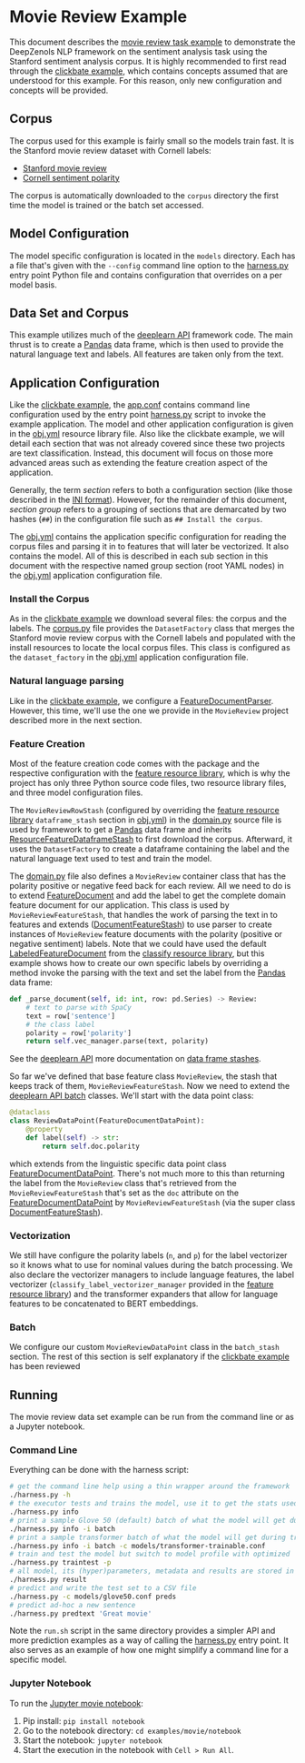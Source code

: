 # Movie Review Example

This document describes the [movie review task example] to demonstrate the
DeepZenols NLP framework on the sentiment analysis task using the Stanford
sentiment analysis corpus.  It is highly recommended to first read through the
[clickbate example], which contains concepts assumed that are understood for
this example.  For this reason, only new configuration and concepts will be
provided.


## Corpus

The corpus used for this example is fairly small so the models train fast.  It
is the Stanford movie review dataset with Cornell labels:
* [Stanford movie review]
* [Cornell sentiment polarity]

The corpus is automatically downloaded to the `corpus` directory the first time
the model is trained or the batch set accessed.


## Model Configuration

The model specific configuration is located in the `models` directory.  Each
has a file that's given with the `--config` command line option to the
[harness.py] entry point Python file and contains configuration that overrides
on a per model basis.


## Data Set and Corpus

This example utilizes much of the [deeplearn API] framework code.  The main
thrust is to create a [Pandas] data frame, which is then used to provide the
natural language text and labels.  All features are taken only from the text.


## Application Configuration

Like the [clickbate example], the [app.conf] contains command line
configuration used by the entry point [harness.py] script to invoke the example
application.  The model and other application configuration is given in the
[obj.yml] resource library file.  Also like the clickbate example, we will
detail each section that was not already covered since these two projects are
text classification.  Instead, this document will focus on those more advanced
areas such as extending the feature creation aspect of the application.

Generally, the term *section* refers to both a configuration section (like
those described in the [INI format]).  However, for the remainder of this
document, *section group* refers to a grouping of sections that are demarcated
by two hashes (`##`) in the configuration file such as `## Install the corpus`.

The [obj.yml] contains the application specific configuration for reading the
corpus files and parsing it in to features that will later be vectorized.  It
also contains the model.  All of this is described in each sub section in this
document with the respective named group section (root YAML nodes) in the
[obj.yml] application configuration file.


### Install the Corpus

As in the [clickbate example] we download several files: the corpus and the
labels.  The [corpus.py] file provides the `DatasetFactory` class that merges
the Stanford movie review corpus with the Cornell labels and populated with the
install resources to locate the local corpus files.  This class is configured
as the `dataset_factory` in the [obj.yml] application configuration file.


### Natural language parsing

Like in the [clickbate example], we configure a [FeatureDocumentParser].
However, this time, we'll use the one we provide in the `MovieReview` project
described more in the next section.


### Feature Creation

Most of the feature creation code comes with the package and the respective
configuration with the [feature resource library], which is why the project has
only three Python source code files, two resource library files, and three
model configuration files.

The `MovieReviewRowStash` (configured by overriding the [feature resource
library] `dataframe_stash` section in [obj.yml]) in the [domain.py] source file
is used by framework to get a [Pandas] data frame and inherits
[ResourceFeatureDataframeStash] to first download the corpus.  Afterward, it
uses the `DatasetFactory` to create a dataframe containing the label and the
natural language text used to test and train the model.

The [domain.py] file also defines a `MovieReview` container class that has the
polarity positive or negative feed back for each review.  All we need to do is
to extend [FeatureDocument] and add the label to get the complete domain
feature document for our application.  This class is used by
`MovieReviewFeatureStash`, that handles the work of parsing the text in to
features and extends ([DocumentFeatureStash]) to use parser to create instances
of `MovieReview` feature documents with the polarity (positive or negative
sentiment) labels.  Note that we could have used the default
[LabeledFeatureDocument] from the [classify resource library], but this example
shows how to create our own specific labels by overriding a method invoke the
parsing with the text and set the label from the [Pandas] data frame:
```python
def _parse_document(self, id: int, row: pd.Series) -> Review:
	# text to parse with SpaCy
	text = row['sentence']
	# the class label
	polarity = row['polarity']
	return self.vec_manager.parse(text, polarity)
```

See the [deeplearn API] more documentation on [data frame stashes].

So far we've defined that base feature class `MovieReview`, the stash that keeps
track of them, `MovieReviewFeatureStash`.  Now we need to extend the [deeplearn API
batch] classes.  We'll start with the data point class:
```python
@dataclass
class ReviewDataPoint(FeatureDocumentDataPoint):
    @property
    def label(self) -> str:
        return self.doc.polarity
```
which extends from the linguistic specific data point class
[FeatureDocumentDataPoint].  There's not much more to this than returning the
label from the `MovieReview` class that's retrieved from the `MovieReviewFeatureStash`
that's set as the `doc` attribute on the [FeatureDocumentDataPoint] by
`MovieReviewFeatureStash` (via the super class [DocumentFeatureStash]).


### Vectorization

We still have configure the polarity labels (`n`, and `p`) for the label
vectorizer so it knows what to use for nominal values during the batch
processing.  We also declare the vectorizer managers to include language
features, the label vectorizer (`classify_label_vectorizer_manager` provided in
the [feature resource library]) and the transformer expanders that allow for
language features to be concatenated to BERT embeddings.


### Batch

We configure our custom `MovieReviewDataPoint` class in the `batch_stash`
section.  The rest of this section is self explanatory if the [clickbate
example] has been reviewed


## Running

The movie review data set example can be run from the command line or as a
Jupyter notebook.


### Command Line

Everything can be done with the harness script:
```bash
# get the command line help using a thin wrapper around the framework
./harness.py -h
# the executor tests and trains the model, use it to get the stats used to train
./harness.py info
# print a sample Glove 50 (default) batch of what the model will get during training
./harness.py info -i batch
# print a sample transformer batch of what the model will get during training
./harness.py info -i batch -c models/transformer-trainable.conf 
# train and test the model but switch to model profile with optimized
./harness.py traintest -p
# all model, its (hyper)parameters, metadata and results are stored in subdirectory of files
./harness.py result
# predict and write the test set to a CSV file
./harness.py -c models/glove50.conf preds
# predict ad-hoc a new sentence
./harness.py predtext 'Great movie'
```

Note the `run.sh` script in the same directory provides a simpler API and more
prediction examples as a way of calling the [harness.py] entry point.  It also
serves as an example of how one might simplify a command line for a specific
model.


### Jupyter Notebook

To run the [Jupyter movie notebook]:
1. Pip install: `pip install notebook`
1. Go to the notebook directory: `cd examples/movie/notebook`
1. Start the notebook: `jupyter notebook`
1. Start the execution in the notebook with `Cell > Run All`.


<!-- links -->

[Pandas]: https://pandas.pydata.org
[Stanford movie review]: https://nlp.stanford.edu/sentiment/
[Cornell sentiment polarity]: https://www.cs.cornell.edu/people/pabo/movie-review-data/

[deeplearn API]: https://plandes.github.io/deeplearn/index.html
[data frame stashes]: https://plandes.github.io/deeplearn/doc/preprocess.html#data-as-a-pandas-data-frame
[deeplearn API batch]: https://plandes.github.io/deeplearn/doc/preprocess.html#batches
[classify resource library]: https://github.com/plandes/deepnlp/blob/master/resources/classify.conf
[INI format]: https://plandes.github.io/util/doc/config.html#ini-format

[movie review task example]: https://github.com/plandes/deepnlp/blob/master/example/movie
[obj.yml]: https://github.com/plandes/deepnlp/blob/master/example/movie/resources/obj.yml
[corpus.py]: https://github.com/plandes/deepnlp/blob/master/example/movie/mr/corpus.py
[domain.py]: https://github.com/plandes/deepnlp/blob/master/example/movie/mr/domain.py
[Jupyter movie notebook]: https://github.com/plandes/deepnlp/blob/master/example/movie/notebook/movie.ipynb

[ResourceFeatureDataframeStash]: https://plandes.github.io/deeplearn/api/zensols.dataframe.html#zensols.dataframe.stash.ResourceFeatureDataframeStash
[DocumentFeatureStash]: ../api/zensols.deepnlp.feature.html#zensols.deepnlp.feature.stash.DocumentFeatureStash
[FeatureDocument]: ../api/zensols.deepnlp.html#zensols.deepnlp.domain.FeatureDocument
[FeatureDocumentParser]: ../api/zensols.deepnlp.html#zensols.deepnlp.parse.FeatureDocumentParser
[FeatureDocumentDataPoint]: ../api/zensols.deepnlp.batch.html#zensols.deepnlp.batch.domain.FeatureDocumentDataPoint
[LabeledFeatureDocument]: ../api/zensols.deepnlp.classify.html#zensols.deepnlp.classify.domain.LabeledFeatureDocument

[clickbate example]: clickbate.md
[harness.py]: https://github.com/plandes/deepnlp/blob/master/example/movie/harness.py
[app.conf]: https://github.com/plandes/deepnlp/blob/master/example/movie/resources/app.conf
[obj.yml]: https://github.com/plandes/deepnlp/blob/master/example/movie/resources/app.conf
[feature resource library]: https://github.com/plandes/deepnlp/blob/master/resources/feature.conf
